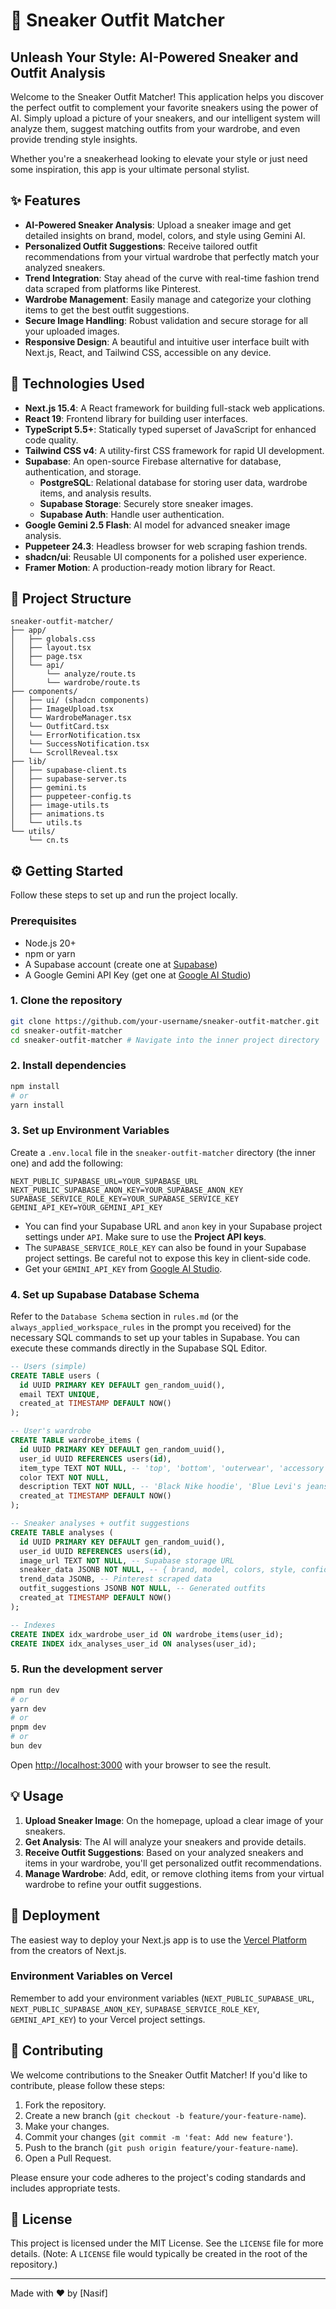 
# 👟 Sneaker Outfit Matcher

## Unleash Your Style: AI-Powered Sneaker and Outfit Analysis

Welcome to the Sneaker Outfit Matcher! This application helps you discover the perfect outfit to complement your favorite sneakers using the power of AI. Simply upload a picture of your sneakers, and our intelligent system will analyze them, suggest matching outfits from your wardrobe, and even provide trending style insights.

Whether you're a sneakerhead looking to elevate your style or just need some inspiration, this app is your ultimate personal stylist.

## ✨ Features

-   **AI-Powered Sneaker Analysis**: Upload a sneaker image and get detailed insights on brand, model, colors, and style using Gemini AI.
-   **Personalized Outfit Suggestions**: Receive tailored outfit recommendations from your virtual wardrobe that perfectly match your analyzed sneakers.
-   **Trend Integration**: Stay ahead of the curve with real-time fashion trend data scraped from platforms like Pinterest.
-   **Wardrobe Management**: Easily manage and categorize your clothing items to get the best outfit suggestions.
-   **Secure Image Handling**: Robust validation and secure storage for all your uploaded images.
-   **Responsive Design**: A beautiful and intuitive user interface built with Next.js, React, and Tailwind CSS, accessible on any device.

## 🚀 Technologies Used

-   **Next.js 15.4**: A React framework for building full-stack web applications.
-   **React 19**: Frontend library for building user interfaces.
-   **TypeScript 5.5+**: Statically typed superset of JavaScript for enhanced code quality.
-   **Tailwind CSS v4**: A utility-first CSS framework for rapid UI development.
-   **Supabase**: An open-source Firebase alternative for database, authentication, and storage.
    -   **PostgreSQL**: Relational database for storing user data, wardrobe items, and analysis results.
    -   **Supabase Storage**: Securely store sneaker images.
    -   **Supabase Auth**: Handle user authentication.
-   **Google Gemini 2.5 Flash**: AI model for advanced sneaker image analysis.
-   **Puppeteer 24.3**: Headless browser for web scraping fashion trends.
-   **shadcn/ui**: Reusable UI components for a polished user experience.
-   **Framer Motion**: A production-ready motion library for React.

## 📁 Project Structure

```
sneaker-outfit-matcher/
├── app/
│   ├── globals.css
│   ├── layout.tsx
│   ├── page.tsx
│   └── api/
│       └── analyze/route.ts
│       └── wardrobe/route.ts
├── components/
│   ├── ui/ (shadcn components)
│   ├── ImageUpload.tsx
│   └── WardrobeManager.tsx
│   └── OutfitCard.tsx
│   └── ErrorNotification.tsx
│   └── SuccessNotification.tsx
│   └── ScrollReveal.tsx
├── lib/
│   ├── supabase-client.ts
│   ├── supabase-server.ts
│   ├── gemini.ts
│   ├── puppeteer-config.ts
│   ├── image-utils.ts
│   ├── animations.ts
│   └── utils.ts
└── utils/
    └── cn.ts
```

## ⚙️ Getting Started

Follow these steps to set up and run the project locally.

### Prerequisites

-   Node.js 20+
-   npm or yarn
-   A Supabase account (create one at [Supabase](https://supabase.com/))
-   A Google Gemini API Key (get one at [Google AI Studio](https://aistudio.google.com/))

### 1. Clone the repository

```bash
git clone https://github.com/your-username/sneaker-outfit-matcher.git
cd sneaker-outfit-matcher
cd sneaker-outfit-matcher # Navigate into the inner project directory
```

### 2. Install dependencies

```bash
npm install
# or
yarn install
```

### 3. Set up Environment Variables

Create a `.env.local` file in the `sneaker-outfit-matcher` directory (the inner one) and add the following:

```env
NEXT_PUBLIC_SUPABASE_URL=YOUR_SUPABASE_URL
NEXT_PUBLIC_SUPABASE_ANON_KEY=YOUR_SUPABASE_ANON_KEY
SUPABASE_SERVICE_ROLE_KEY=YOUR_SUPABASE_SERVICE_KEY
GEMINI_API_KEY=YOUR_GEMINI_API_KEY
```

-   You can find your Supabase URL and `anon` key in your Supabase project settings under `API`. Make sure to use the **Project API keys**.
-   The `SUPABASE_SERVICE_ROLE_KEY` can also be found in your Supabase project settings. Be careful not to expose this key in client-side code.
-   Get your `GEMINI_API_KEY` from [Google AI Studio](https://aistudio.google.com/).

### 4. Set up Supabase Database Schema

Refer to the `Database Schema` section in `rules.md` (or the `always_applied_workspace_rules` in the prompt you received) for the necessary SQL commands to set up your tables in Supabase. You can execute these commands directly in the Supabase SQL Editor.

```sql
-- Users (simple)
CREATE TABLE users (
  id UUID PRIMARY KEY DEFAULT gen_random_uuid(),
  email TEXT UNIQUE,
  created_at TIMESTAMP DEFAULT NOW()
);

-- User's wardrobe
CREATE TABLE wardrobe_items (
  id UUID PRIMARY KEY DEFAULT gen_random_uuid(),
  user_id UUID REFERENCES users(id),
  item_type TEXT NOT NULL, -- 'top', 'bottom', 'outerwear', 'accessory'
  color TEXT NOT NULL,
  description TEXT NOT NULL, -- 'Black Nike hoodie', 'Blue Levi's jeans'
  created_at TIMESTAMP DEFAULT NOW()
);

-- Sneaker analyses + outfit suggestions
CREATE TABLE analyses (
  id UUID PRIMARY KEY DEFAULT gen_random_uuid(),
  user_id UUID REFERENCES users(id),
  image_url TEXT NOT NULL, -- Supabase storage URL
  sneaker_data JSONB NOT NULL, -- { brand, model, colors, style, confidence }
  trend_data JSONB, -- Pinterest scraped data
  outfit_suggestions JSONB NOT NULL, -- Generated outfits
  created_at TIMESTAMP DEFAULT NOW()
);

-- Indexes
CREATE INDEX idx_wardrobe_user_id ON wardrobe_items(user_id);
CREATE INDEX idx_analyses_user_id ON analyses(user_id);
```

### 5. Run the development server

```bash
npm run dev
# or
yarn dev
# or
pnpm dev
# or
bun dev
```

Open [http://localhost:3000](http://localhost:3000) with your browser to see the result.

## 💡 Usage

1.  **Upload Sneaker Image**: On the homepage, upload a clear image of your sneakers.
2.  **Get Analysis**: The AI will analyze your sneakers and provide details.
3.  **Receive Outfit Suggestions**: Based on your analyzed sneakers and items in your wardrobe, you'll get personalized outfit recommendations.
4.  **Manage Wardrobe**: Add, edit, or remove clothing items from your virtual wardrobe to refine your outfit suggestions.

## 🚢 Deployment

The easiest way to deploy your Next.js app is to use the [Vercel Platform](https://vercel.com/new?utm_medium=default-template&filter=next.js&utm_source=create-next-app&utm_campaign=create-next-app-readme) from the creators of Next.js.

### Environment Variables on Vercel

Remember to add your environment variables (`NEXT_PUBLIC_SUPABASE_URL`, `NEXT_PUBLIC_SUPABASE_ANON_KEY`, `SUPABASE_SERVICE_ROLE_KEY`, `GEMINI_API_KEY`) to your Vercel project settings.

## 🤝 Contributing

We welcome contributions to the Sneaker Outfit Matcher! If you'd like to contribute, please follow these steps:

1.  Fork the repository.
2.  Create a new branch (`git checkout -b feature/your-feature-name`).
3.  Make your changes.
4.  Commit your changes (`git commit -m 'feat: Add new feature'`).
5.  Push to the branch (`git push origin feature/your-feature-name`).
6.  Open a Pull Request.

Please ensure your code adheres to the project's coding standards and includes appropriate tests.

## 📄 License

This project is licensed under the MIT License. See the `LICENSE` file for more details. (Note: A `LICENSE` file would typically be created in the root of the repository.)

---

Made with ❤️ by [Nasif]
